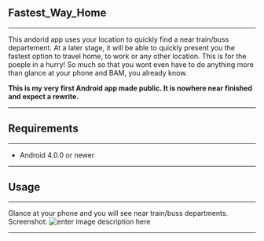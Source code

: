 Fastest_Way_Home
------------
----------
This andorid app uses your location to quickly find a near train/buss departement.
At a later stage, it will be able to quickly present you the fastest option to travel home, to work
or any other location.
This is for the poeple in a hurry! So much so that you wont even have to do anything more than glance at your phone and BAM, you already know.

**This is my very first Android app made public. It is nowhere near finished and expect a rewrite.**

----------
Requirements
------------
----------

 - Android 4.0.0 or newer

----------
Usage
-----
----------
Glance at your phone and you will see near train/buss departments.
Screenshot:
![enter image description here](http://files.erikwelander.se/git/images/Fastest_Way_Home/Screenshot.png)

----------


